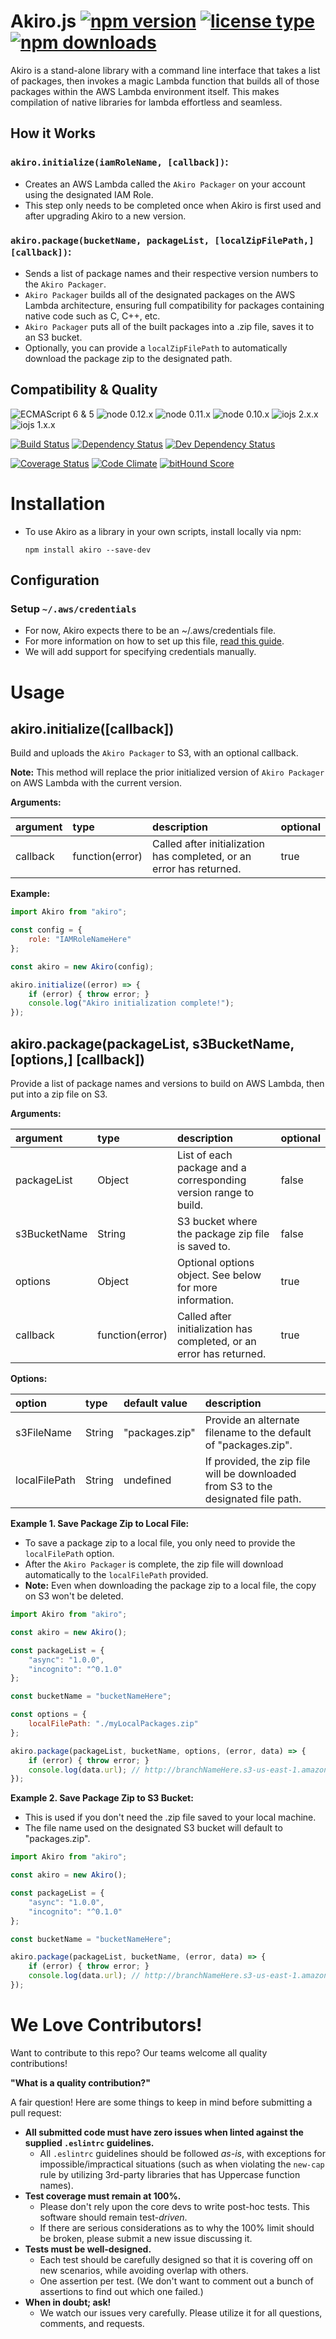 # Akiro.js [![npm version](https://img.shields.io/npm/v/akiro.svg)](https://www.npmjs.com/package/akiro) [![license type](https://img.shields.io/npm/l/akiro.svg)](https://github.com/FreeAllMedia/akiro.git/blob/master/LICENSE) [![npm downloads](https://img.shields.io/npm/dm/akiro.svg)](https://www.npmjs.com/package/akiro)

Akiro is a stand-alone library with a command line interface that takes a list of packages, then invokes a magic Lambda function that builds all of those packages within the AWS Lambda environment itself. This makes compilation of native libraries for lambda effortless and seamless.

## How it Works

### `akiro.initialize(iamRoleName, [callback])`:

* Creates an AWS Lambda called the `Akiro Packager` on your account using the designated IAM Role.
* This step only needs to be completed once when Akiro is first used and after upgrading Akiro to a new version.

### `akiro.package(bucketName, packageList, [localZipFilePath,] [callback])`:

* Sends a list of package names and their respective version numbers to the `Akiro Packager`.
* `Akiro Packager` builds all of the designated packages on the AWS Lambda architecture, ensuring full compatibility for packages containing native code such as C, C++, etc.
* `Akiro Packager` puts all of the built packages into a .zip file, saves it to an S3 bucket.
* Optionally, you can provide a `localZipFilePath` to automatically download the package zip to the designated path.

## Compatibility & Quality

![ECMAScript 6 & 5](https://img.shields.io/badge/ECMAScript-6%20/%205-red.svg) ![node 0.12.x](https://img.shields.io/badge/node-0.12.x-brightgreen.svg) ![node 0.11.x](https://img.shields.io/badge/node-0.11.x-brightgreen.svg) ![node 0.10.x](https://img.shields.io/badge/node-0.10.x-brightgreen.svg) ![iojs 2.x.x](https://img.shields.io/badge/iojs-2.x.x-brightgreen.svg) ![iojs 1.x.x](https://img.shields.io/badge/iojs-1.x.x-brightgreen.svg)

[![Build Status](https://travis-ci.org/FreeAllMedia/akiro.png?branch=master)](https://travis-ci.org/FreeAllMedia/akiro) [![Dependency Status](https://david-dm.org/FreeAllMedia/akiro.png?theme=shields.io)](https://david-dm.org/FreeAllMedia/akiro?theme=shields.io) [![Dev Dependency Status](https://david-dm.org/FreeAllMedia/akiro/dev-status.svg)](https://david-dm.org/FreeAllMedia/akiro?theme=shields.io#info=devDependencies)

[![Coverage Status](https://coveralls.io/repos/FreeAllMedia/akiro/badge.svg)](https://coveralls.io/r/FreeAllMedia/akiro) [![Code Climate](https://codeclimate.com/github/FreeAllMedia/akiro/badges/gpa.svg)](https://codeclimate.com/github/FreeAllMedia/akiro) [![bitHound Score](https://www.bithound.io/github/FreeAllMedia/akiro/badges/score.svg)](https://www.bithound.io/github/FreeAllMedia/akiro)

# Installation

* To use Akiro as a library in your own scripts, install locally via npm:

	``` shell
	npm install akiro --save-dev
	```

## Configuration

### Setup `~/.aws/credentials`

* For now, Akiro expects there to be an ~/.aws/credentials file.
* For more information on how to set up this file, [read this guide](http://docs.aws.amazon.com/AWSJavaScriptSDK/guide/node-configuring.html#Credentials_from_the_Shared_Credentials_File_____aws_credentials_).
* We will add support for specifying credentials manually.

# Usage

## akiro.initialize([callback])

Build and uploads the `Akiro Packager` to S3, with an optional callback.

**Note:** This method will replace the prior initialized version of `Akiro Packager` on AWS Lambda with the current version.

**Arguments:**

argument|type						|description			|optional
:-------|:--------------|:----------------|--------
callback|function(error)|Called after initialization has completed, or an error has returned.|true

**Example:**

``` javascript
import Akiro from "akiro";

const config = {
	role: "IAMRoleNameHere"
};

const akiro = new Akiro(config);

akiro.initialize((error) => {
	if (error) { throw error; }
	console.log("Akiro initialization complete!");
});
```

## akiro.package(packageList, s3BucketName, [options,] [callback])

Provide a list of package names and versions to build on AWS Lambda, then put into a zip file on S3.

**Arguments:**

argument						|type						|description						|optional
:-------------------|:--------------|:----------------------|--------
packageList					|Object         |List of each package and a corresponding version range to build.|false
s3BucketName				|String         |S3 bucket where the package zip file is saved to.|false
options							|Object         |Optional options object. See below for more information.|true
callback						|function(error)|Called after initialization has completed, or an error has returned.|true

**Options:**

option							|type						|default value	|description						
:-------------------|:--------------|:--------------|:----------------
s3FileName					|String         |"packages.zip"	|Provide an alternate filename to the default of "packages.zip".
localFilePath				|String         |undefined			|If provided, the zip file will be downloaded from S3 to the designated file path.

**Example 1. Save Package Zip to Local File:**

* To save a package zip to a local file, you only need to provide the `localFilePath` option.
* After the `Akiro Packager` is complete, the zip file will download automatically to the `localFilePath` provided.
* **Note:** Even when downloading the package zip to a local file, the copy on S3 won't be deleted.

``` javascript
import Akiro from "akiro";

const akiro = new Akiro();

const packageList = {
	"async": "1.0.0",
	"incognito": "^0.1.0"
};

const bucketName = "bucketNameHere";

const options = {
	localFilePath: "./myLocalPackages.zip"
};

akiro.package(packageList, bucketName, options, (error, data) => {
	if (error) { throw error; }
	console.log(data.url); // http://branchNameHere.s3-us-east-1.amazonaws.com/packages.zip
});
```

**Example 2. Save Package Zip to S3 Bucket:**

* This is used if you don't need the .zip file saved to your local machine.
* The file name used on the designated S3 bucket will default to "packages.zip".

``` javascript
import Akiro from "akiro";

const akiro = new Akiro();

const packageList = {
	"async": "1.0.0",
	"incognito": "^0.1.0"
};

const bucketName = "bucketNameHere";

akiro.package(packageList, bucketName, (error, data) => {
	if (error) { throw error; }
	console.log(data.url); // http://branchNameHere.s3-us-east-1.amazonaws.com/packages.zip
});
```

# We Love Contributors!

Want to contribute to this repo? Our teams welcome all quality contributions!

**"What is a quality contribution?"**

A fair question! Here are some things to keep in mind before submitting a pull request:

* **All submitted code must have zero issues when linted against the supplied `.eslintrc` guidelines.**
 	* All `.eslintrc` guidelines should be followed *as-is*, with exceptions for impossible/impractical situations (such as when violating the `new-cap` rule by utilizing 3rd-party libraries that has Uppercase function names).
* **Test coverage must remain at 100%.**
	* Please don't rely upon the core devs to write post-hoc tests. This software should remain test-*driven*.
	* If there are serious considerations as to why the 100% limit should be broken, please submit a new issue discussing it.
* **Tests must be well-designed.**
	* Each test should be carefully designed so that it is covering off on new scenarios, while avoiding overlap with others.
	* One assertion per test. (We don't want to comment out a bunch of assertions to find out which one failed.)
* **When in doubt; ask!**
	* We watch our issues very carefully. Please utilize it for all questions, comments, and requests.
